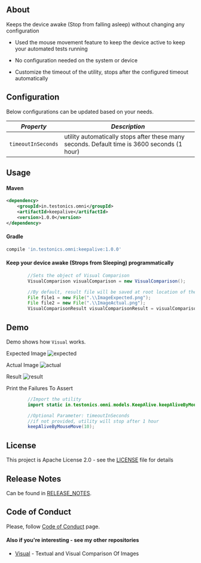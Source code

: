 ## About
Keeps the device awake (Stop from falling asleep) without changing any configuration

*   Used the mouse movement feature to keep the device active to keep your automated tests running

*   No configuration needed on the system or device

*   Customize the timeout of the utility, stops after the configured timeout automatically

## Configuration
Below configurations can be updated based on your needs.

| *Property* | *Description*                                                                               |
| --- |---------------------------------------------------------------------------------------------|
| `timeoutInSeconds` | utility automatically stops after these many seconds. Default time is 3600 seconds (1 hour) |

## Usage

#### Maven
```xml
<dependency>
    <groupId>in.testonics.omni</groupId>
    <artifactId>keepalive</artifactId>
    <version>1.0.0</version>
</dependency>
```
#### Gradle
```groovy
compile 'in.testonics.omni:keepalive:1.0.0'
```

#### Keep your device awake (Strops from Sleeping) programmatically
```java
        //Sets the object of Visual Comparison
        VisualComparison visualComparison = new VisualComparison();

        //By default, result file will be saved at root location of the project
        File file1 = new File(".\\ImageExpected.png");
        File file2 = new File(".\\ImageActual.png");
        VisualComparisonResult visualComparisonResult = visualComparison.compareImages(file1, file2);
```
## Demo
Demo shows how `Visual` works.
 
Expected Image
![expected](src/test/resources/TestData/ImageExpected.png)

Actual Image
![actual](src/test/resources/TestData/ImageActual.png)

Result
![result](src/test/resources/TestData/ImageResult.png)

Print the Failures To Assert
```java
        //Import the utility
        import static in.testonics.omni.models.KeepAlive.keepAliveByMouseMove;

        //Optional Parameter: timeoutInSeconds
        //if not provided, utility will stop after 1 hour
        keepAliveByMouseMove(10); 
```

## License
This project is Apache License 2.0 - see the [LICENSE](LICENSE) file for details

## Release Notes

Can be found in [RELEASE_NOTES](RELEASE_NOTES.md).

## Code of Conduct
Please, follow [Code of Conduct](CODE_OF_CONDUCT.md) page.

#### Also if you're interesting - see my other repositories
*   [Visual](https://github.com/testoncis/visual) - Textual and Visual Comparison Of Images
